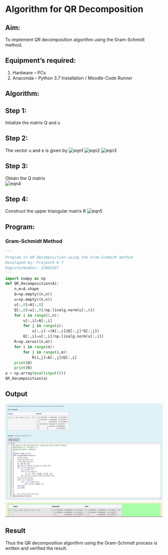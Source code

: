 # Algorithm for QR Decomposition
## Aim:
To implement QR decomposition algorithm using the Gram-Schmidt method.
## Equipment’s required:
1.	Hardware – PCs
2.	Anaconda – Python 3.7 Installation / Moodle-Code Runner
## Algorithm:

## Step 1:
Intialize the matrix Q and u
## Step 2:
The vector u and e is given by
    ![eqn1](./ex4.jpg)
    ![eqn2](./ex6.jpg)
    ![eqn3](./eq3.jpg)
## Step 3:
Obtain the Q matrix   
    ![eqn4](./ex1.jpg)
## Step 4:
Construct the upper triangular matrix R
    ![eqn5](./ex2.jpg)

## Program:
### Gram-Schmidt Method
```python
''' 
Program to QR decomposition using the Gram-Schmidt method
Developed by: Prajeeth K T
RegisterNumber: 22002267
'''
import numpy as np
def QR_Decomposition(A):
    n,m=A.shape
    Q=np.empty((n,n))
    u=np.empty((n,n))
    u[:,0]=A[:,0]
    Q[:,0]=u[:,0]/np.linalg.norm(u[:,0])
    for i in range(1,n):
        u[:,i]=A[:,i]
        for j in range(i):
            u[:,i]-=(A[:,i]@Q[:,j]*Q[:,j])
        Q[:,i]=u[:,i]/np.linalg.norm(u[:,i])
    R=np.zeros((n,m))
    for i in range(n):
        for j in range(i,m):
            R[i,j]=A[:,j]@Q[:,i]
    print(Q)
    print(R)
a = np.array(eval(input()))
QR_Decomposition(a)
```

## Output
![](./QR.jpg)

## Result
Thus the QR decomposition algorithm using the Gram-Schmidt process is written and verified the result.